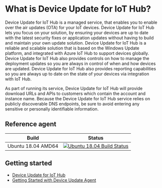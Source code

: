 # What is Device Update for IoT Hub?

Device Update for IoT Hub is a managed service, that enables you to enable over the air updates
(OTA) for your IoT devices. Device Update for IoT Hub lets you focus on your solution, by ensuring your devices
are up to date with the latest security fixes or application updates without having to
build and maintain your own update solution. Device Update for IoT Hub is a reliable and scalable solution that
is based on the Windows Update platform, and integrated with Azure IoT Hub to support devices
globally. Device Update for IoT Hub also provides controls on how to manage the deployment updates so you are always
in control of when and how devices are updated. Device Update for IoT Hub also provides reporting capabilities so you
are always up to date on the state of your devices via integration with IoT Hub.

As part of running its service, Device Update for IoT Hub will provide download URLs and APIs to customers which contain the account and instance name. Because the Device Update for IoT Hub service relies on publicly discoverable DNS endpoints,
be sure to avoid entering any sensitive or personally identifiable information.

## Reference agent

| Build              | Status |
|------------------- |--------|
| Ubuntu 18.04 AMD64 | [![Ubuntu 18.04 Build Status](https://dev.azure.com/azure-device-update/adu-linux-client/_apis/build/status/Azure.iot-hub-device-update?branchName=main)](https://dev.azure.com/azure-device-update/adu-linux-client/_build/latest?definitionId=27&branchName=main)|

## Getting started

* [Device Update for IoT Hub](https://aka.ms/iot-hub-device-update-docs)
* [Getting Started with Device Update Agent](https://github.com/Azure/iot-hub-device-update/tree/main/docs/agent-reference)
